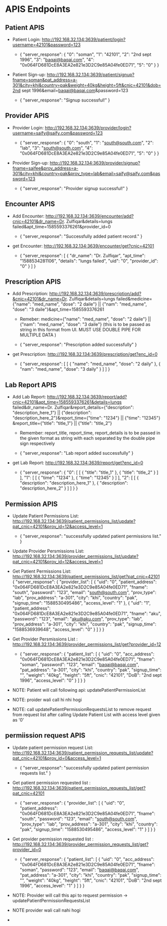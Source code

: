 # APIS Endpoints

## Patient APIS
- Patient Login: http://192.168.32.134:3639/patient/login?username=42101&password=123
  
    * {
    "server_response": {
        "0": "soman",
        "1": "42101",
        "2": "2nd sept 1996",
        "3": "baqai@baqai.com",
        "4": "0x064FD681DcE8A3EA2e821e3D2C9e85A04fe0ED71",
        "5": "0"
    }
}

- Patient Sign-up: http://192.168.32.134:3639/patient/signup?fname=soman&pat_address=a-301&city=khi&country=pak&weight=40kg&height=5ft&cnic=42101&dob=2nd sept 1996&email=baqai@baqai.com&password=123
 
  * {
    "server_response": "Signup successful!"
}

## Provider APIS

- Provider Login: http://192.168.32.134:3639/provider/login?username=saify@saify.com&password=123
   
    * {
    "server_response": {
        "0": "south",
        "1": "south@south.com",
        "2": "lab",
        "3": "south@south.com",
        "4": "0x064FD681DcE8A3EA2e821e3D2C9e85A04fe0ED71",
        "5": "0"
    }
}

- Provider Sign-up: http://192.168.32.134:3639/provider/signup?fname=saifee&prov_address=a-301&city=khi&country=pak&prov_type=lab&email=saify@saify.com&password=123
   
    * {
    "server_response": "Provider signup successful!"
}

## Encounter APIS

- Add Encounter: http://192.168.32.134:3639/encounter/add?cnic=42101&dr_name=Dr. Zulfiqar&details=lungs failed&apt_time=1585593376261&provider_id=0
    
    * {
    "server_response": "Successfully added patient record."
}

- get Encounter: http://192.168.32.134:3639/encounter/get?cnic=42101
  
    * {
    "server_response": [
        {
            "dr_name": "Dr. Zulfiqar",
            "apt_time": "1588534281106",
            "details": "lungs failed",
            "uid": "0",
            "provider_id": "0"
        }
    ]
}

## Prescription APIS

- Add Prescription: http://192.168.32.134:3639/prescription/add?&cnic=42101&dr_name=Dr. Zulfiqar&details=lungs failed&medicine={"name": "med_name", "dose": "2 daile"} || {"nam": "med_name", "dose": "3 daile"}&apt_time=1585593376261
   
    * Remeber: medicine={"name": "med_name", "dose": "2 daile"} || {"nam": "med_name", "dose": "3 daile"} (this is to be passed as string in this format from UI. MUST USE DOUBLE PIPE FOR MULTIPLE DATA )
    
    * {
    "server_response": "Prescription added successfully"
}

- get Prescription: http://192.168.32.134:3639/prescription/get?enc_id=0
    
    * {
    "server_response": [
        [
            {
                "name": "med_name",
                "dose": "2 daily"
            },
            {
                "nam": "med_name",
                "dose": "3 daily"
            }
        ]
    ]
}

## Lab Report APIS

- Add Lab Report: http://192.168.32.134:3639/report/add?cnic=42101&apt_time=1585593376261&details=lungs failed&dr_name=Dr. Zulfiqar&report_details={"description": "description_here_1"} || {"description": "description_here_2"}&report_time={"time": "1234"} || {"time": "12345"} &report_title={"title": "title_1"} || {"title": "title_2"}
   
    * Remember: report_title, report_time, report_details is to be passed in the given format as string with each separated by the double pipe sign respectively
 
    * {
    "server_response": "Lab report added successfully"
}

- get Lab Report: http://192.168.32.134:3639/report/get?enc_id=0
    
    * {
    "server_response": {
        "0": [
            [
                {
                    "title": "title_1"
                },
                {
                    "title": "title_2"
                }
            ]
        ],
        "1": [
            [
                {
                    "time": "1234"
                },
                {
                    "time": "12345"
                }
            ]
        ],
        "2": [
            [
                {
                    "description": "description_here_1"
                },
                {
                    "description": "description_here_2"
                }
            ]
        ]
    }
}



## Permission APIS
- Update Patient Permissions List: http://192.168.32.134:3639/patient_permissions_list/update?pat_cnic=42101&prov_id=12&access_level=1
    * {
    "server_response": "successfully updated patient permissions list."
}
- Update Provider Persmissions List: http://192.168.32.134:3639/provider_permissions_list/update?pat_cnic=42101&prov_id=12&access_level=1

- Get Patient Permissions List: http://192.168.32.134:3639/patient_permissions_list/get?pat_cnic=42101
{
    "server_response": {
        "provider_list": [
            {
                "uid": "0",
                "patient_address": "0x064FD681DcE8A3EA2e821e3D2C9e85A04fe0ED71",
                "fname": "south",
                "password": "123",
                "email": "south@south.com",
                "prov_type": "lab",
                "prov_address": "a-301",
                "city": "khi",
                "country": "pak",
                "signup_time": "1588530495486",
                "access_level": "1"
            },
            {
                "uid": "1",
                "patient_address": "0x064FD681DcE8A3EA2e821e3D2C9e85A04fe0ED71",
                "fname": "aku",
                "password": "123",
                "email": "aku@aku.com",
                "prov_type": "lab",
                "prov_address": "a-301",
                "city": "khi",
                "country": "pak",
                "signup_time": "1588536939648",
                "access_level": "0"
            }
        ]
    }
}
- Get Provider Persmissions List : http://192.168.32.134:3639/provider_permissions_list/get?provider_id=12
    * {
    "server_response": {
        "patient_list": [
            {
                "uid": "0",
                "acc_address": "0x064FD681DcE8A3EA2e821e3D2C9e85A04fe0ED71",
                "fname": "soman",
                "password": "123",
                "email": "baqai@baqai.com",
                "pat_address": "a-301",
                "city": "khi",
                "country": "pak",
                "signup_time": "",
                "weight": "40kg",
                "height": "5ft",
                "cnic": "42101",
                "DoB": "2nd sept 1996",
                "access_level": "0"
            }
        ]
    }
}

- NOTE: Patient will call following api: updatePatientPermissionList
- NOTE: proider wali call hi nhi hogi
- NOTE: call updatePatientPermissionRequestsList to remove request from request list after calling Update Patient List with access level given as '0'

## permiission request APIS
- Update patient permission request List: http://192.168.32.134:3639/patient_permission_requests_list/update?pat_cnic=42101&prov_id=0&access_level=1
    * {
    "server_response": "successfully updated patient permission requests list."
        }

- Get patient permission requested list : http://192.168.32.134:3639/patient_permission_requests_list/get?pat_cnic=42101
    * {
    "server_response": {
        "provider_list": [
            {
                "uid": "0",
                "patient_address": "0x064FD681DcE8A3EA2e821e3D2C9e85A04fe0ED71",
                "fname": "south",
                "password": "123",
                "email": "south@south.com",
                "prov_type": "lab",
                "prov_address": "a-301",
                "city": "khi",
                "country": "pak",
                "signup_time": "1588530495486",
                "access_level": "1"
            }
        ]
    }
}
- Get provider permission requested list : http://192.168.32.134:3639/provider_permission_requests_list/get?provider_id=0
    * {
    "server_response": {
        "patient_list": [
            {
                "uid": "0",
                "acc_address": "0x064FD681DcE8A3EA2e821e3D2C9e85A04fe0ED71",
                "fname": "soman",
                "password": "123",
                "email": "baqai@baqai.com",
                "pat_address": "a-301",
                "city": "khi",
                "country": "pak",
                "signup_time": "",
                "weight": "40kg",
                "height": "5ft",
                "cnic": "42101",
                "DoB": "2nd sept 1996",
                "access_level": "1"
            }
        ]
    }
}

- NOTE: Provider will call this api to request permission -> updatePatientPermissionRequestsList
- NOTE provider wali call nahi hogi
- 

